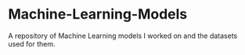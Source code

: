 # Machine-Learning-Models

A repository of Machine Learning models I worked on and the datasets used for them.